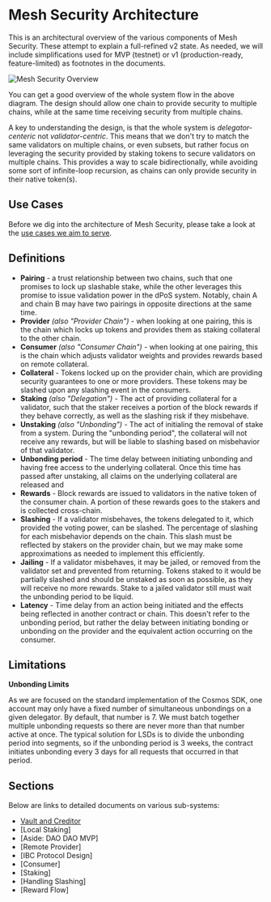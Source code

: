 # Mesh Security Architecture

This is an architectural overview of the various components of Mesh Security.
These attempt to explain a full-refined v2 state. As needed, we will include
simplifications used for MVP (testnet) or v1 (production-ready, feature-limited)
as footnotes in the documents.

![Mesh Security Overview](./MeshSecurity.png)

You can get a good overview of the whole system flow in the above diagram. 
The design should allow one chain to provide security to multiple chains, while
at the same time receiving security from multiple chains. 

A key to understanding the design, is that the whole system is _delegator-centeric_ 
not _validator-centric_. This means that we don't try to match the same validators on
multiple chains, or even subsets, but rather focus on leveraging the security
provided by staking tokens to secure validators on multiple chains.  This provides a way to
scale bidirectionally, while avoiding some sort of infinite-loop recursion, as
chains can only provide security in their native token(s).

## Use Cases

Before we dig into the architecture of Mesh Security, please take a look at
the [use cases we aim to serve](./UseCases.md).

## Definitions

* **Pairing** - a trust relationship between two chains, such that one promises to lock up slashable
  stake, while the other leverages this promise to issue validation power in the dPoS system.
  Notably, chain A and chain B may have two pairings in opposite directions at the same time.
* **Provider** _(also "Provider Chain")_ - when looking at one pairing, this is the chain which 
  locks up tokens and provides them as staking collateral to the other chain. 
* **Consumer** _(also "Consumer Chain")_ - when looking at one pairing, this is the chain which
  adjusts validator weights and provides rewards based on remote collateral.
* **Collateral** - Tokens locked up on the provider chain, which are providing security
  guarantees to one or more providers. These tokens may be slashed upon any slashing event
  in the consumers.
* **Staking** _(also "Delegation")_ - The act of providing collateral for a validator, such that the
  staker receives a portion of the block rewards if they behave correctly, as well as the slashing risk
  if they misbehave.
* **Unstaking** _(also "Unbonding")_ - The act of initialing the removal of stake from a system. During
  the "unbonding period", the collateral will not receive any rewards, but will be liable to slashing
  based on misbehavior of that validator.
* **Unbonding period** - The time delay between initiating unbonding and having free access to the
  underlying collateral. Once this time has passed after unstaking, all claims on the underlying
  collateral are released and 
* **Rewards** - Block rewards are issued to validators in the native token of the consumer chain.
  A portion of these rewards goes to the stakers and is collected cross-chain.
* **Slashing** - If a validator misbehaves, the tokens delegated to it, which provided the
  voting power, can be slashed. The percentage of slashing for each misbehavior depends on the chain.
  This slash must be reflected by stakers on the provider chain, but we may make some approximations
  as needed to implement this efficiently.
* **Jailing** - If a validator misbehaves, it may be jailed, or removed from the validator set and
  prevented from returning. Tokens staked to it would be partially slashed and should be unstaked
  as soon as possible, as they will receive no more rewards. Stake to a jailed validator still must
  wait the unbonding period to be liquid.
* **Latency** - Time delay from an action being initiated and the effects being reflected in
  another contract or chain. This doesn't refer to the unbonding period, but rather the delay between
  initiating bonding or unbonding on the provider and the equivalent action occurring on the consumer. 

## Limitations

**Unbonding Limits**

As we are focused on the standard implementation of the Cosmos SDK, one account may only have
a fixed number of simultaneous unbondings on a given delegator. By default, that number is 7.
We must batch together multiple unbonding requests so there are never more than that number
active at once. The typical solution for LSDs is to divide the unbonding period into segments,
so if the unbonding period is 3 weeks, the contract initiates unbonding every 3 days for all
requests that occurred in that period.

## Sections

Below are links to detailed documents on various sub-systems:

* [Vault and Creditor](./Vault.md)
* [Local Staking]
* [Aside: DAO DAO MVP]
* [Remote Provider]
* [IBC Protocol Design]
* [Consumer]
* [Staking]
* [Handling Slashing]
* [Reward Flow]
